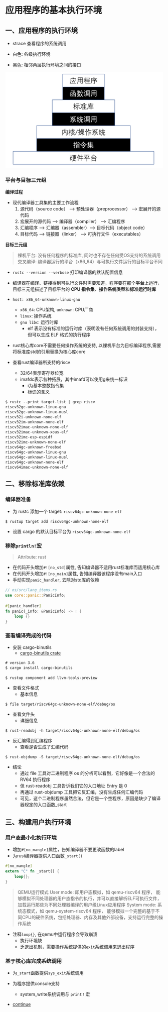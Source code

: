 # 应用程序的基本执行环境

## 一、应用程序的执行环境

- strace <bin> 查看程序的系统调用

- 白色: 各级执行环境
- 黑色: 相邻两层执行环境之间的接口

![应用程序的执行环境](./img/2022-07-26-21-07-35.png)

### 平台与目标三元组

**编译过程**

- 现代编译器工具集的主要工作流程
  1. 源代码（source code） –> 预处理器（preprocessor） –> 宏展开的源代码
  2. 宏展开的源代码 –> 编译器（compiler） –> 汇编程序
  3. 汇编程序 –> 汇编器（assembler）–> 目标代码（object code）
  4. 目标代码 –> 链接器（linker） –> 可执行文件（executables）

**目标三元组**

> 裸机平台: 没有任何程序的标准库, 同时也不存在任何受OS支持的系统调用
> 交叉编译: 编译器运行的平台（x86_64）与可执行文件运行的目标平台不同

- `rustc --version --verbose` 打印编译器的默认配置信息
- 编译器在编译、链接得到可执行文件时需要知道，程序要在那个**平台**上运行，目标三元组描述了目标平台的 **CPU 指令集**、**操作系统类型**和**标准运行时库**
- `host: x86_64-unknown-linux-gnu`
  - `x86_64`: CPU架构, `unknown`: CPU厂商
  - `linux`: 操作系统
  - `gnu libc`: 运行时库
    - elf 表示没有标准的运行时库（表明没有任何系统调用的封装支持），但可以生成 ELF 格式的执行程序
- rust核心库core不需要任何操作系统的支持, 以裸机平台为目标编译程序,需要将标准库std的引用替换为核心库core

- 查看rust编译器所支持的riscv 
  - 32/64表示寄存器位宽
  - imafdc表示各种拓展，其中imafd可以使用g来统一标识
    - i为基本整数指令集
    - [标识的含义](http://rcore-os.cn/rCore-Tutorial-Book-v3/chapter1/1app-ee-platform.html) 

```
$ rustc --print target-list | grep riscv
riscv32gc-unknown-linux-gnu
riscv32gc-unknown-linux-musl
riscv32i-unknown-none-elf
riscv32im-unknown-none-elf
riscv32imac-unknown-none-elf
riscv32imac-unknown-xous-elf
riscv32imc-esp-espidf
riscv32imc-unknown-none-elf
riscv64gc-unknown-freebsd
riscv64gc-unknown-linux-gnu
riscv64gc-unknown-linux-musl
riscv64gc-unknown-none-elf
riscv64imac-unknown-none-elf
```

## 二、移除标准库依赖

### 编译器准备

- 为 rustc 添加一个 target: `riscv64gc-unknown-none-elf`

```shell
$ rustup target add riscv64gc-unknown-none-elf
```

- 设置 cargo 的默认目标平台为 `riscv64gc-unknown-none-elf`

### 移除`println!`宏

> Attribute: rust

- 在代码开头增加`#![no_std]`属性, 告知编译器不适用rust标准库而适用核心库
- 在代码开头增加`#![no_main]`属性, 告知编译器该程序没有main入口
- 手动实现`panic_handler`, 去除对std库的依赖

```rust
// os/src/lang_items.rs
use core::panic::PanicInfo;

#[panic_handler]
fn panic(_info: &PanicInfo) -> ! {
    loop {}
}
```

### 查看编译完成的代码

- 安装 cargo-binutils
  - [cargo-binutils crate](https://docs.rs/crate/cargo-binutils/0.3.6)

```shell
# version 3.6
$ cargo install cargo-binutils

$ rustup component add llvm-tools-preview
```

- 查看文件格式
  - 基本信息

```shell
$ file target/riscv64gc-unknown-none-elf/debug/os
```

- 查看文件头
  - 详细信息

```shell
$ rust-readobj -h target/riscv64gc-unknown-none-elf/debug/os
```

- 反汇编得到汇编程序
  - 查看是否生成了汇编代码

```shell
$ rust-objdump -S target/riscv64gc-unknown-none-elf/debug/os
```

- 结论
  - 通过 file 工具对二进制程序 os 的分析可以看到，它好像是一个合法的 RV64 执行程序
  - 但 rust-readobj 工具告诉我们它的入口地址 Entry 是 0
  - 再通过 rust-objdump 工具把它反汇编，没有生成任何汇编代码
  - 可见，这个二进制程序虽然合法，但它是一个空程序，原因是缺少了编译器规定的入口函数_start

## 三、构建用户执行环境

### 用户态最小化执行环境

- 增加`#[no_mangle]`属性，告知编译器不要更改函数的label
- 为rust编译器提供入口函数`_start()`

```rust
#[no_mangle]
extern "C" fn _start() {
    loop{};
}
```
> QEMU运行模式
> User mode: 即用户态模拟，如 qemu-riscv64 程序， 能够模拟不同处理器的用户态指令的执行，并可以直接解析ELF可执行文件， 加载运行那些为不同处理器编译的用户级Linux应用程序
> System mode: 系统态模式，如 qemu-system-riscv64 程序， 能够模拟一个完整的基于不同CPU的硬件系统，包括处理器、内存及其他外部设备，支持运行完整的操作系统


- 注释`loop{}`, 在qemu中运行程序会导致崩溃
  - 执行环境缺
  - 乏退出机制，需要操作系统提供的`exit`系统调用来退出程序


### 基于核心库完成系统调用

- 为`_start`函数提供`sys_exit`系统调用
- 为程序提供console支持
  - system_write系统调用与 `print！`宏


- [continue](https://learningos.github.io/rust-based-os-comp2022/chapter1/4mini-rt-baremetal.html)